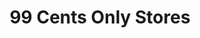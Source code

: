 ---
title: "99 Cents Only Stores"
url: /las-vegas/99-cents-only-stores-east-charleston-boulevard/
shop: variety store
---